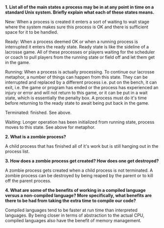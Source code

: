 **1. List all of the main states a process may be in at any point in time on a standard Unix system. Briefly explain what each of these states means.**

New:
When a process is created it enters a sort of waiting to wait stage where the system makes sure this process is OK and there is sufficient space for it to be handled.

Ready:
When a process deemed OK or when a running process is interrupted it enters the ready state. Ready state is like the sideline of a lacrosse game. All of these processes or players waiting for the scheduler or coach to pull players from the running state or field off and let them get in the game.

Running:
When a process is actually processing. To continue our lacrosse metaphor, a number of things can happen from this state. They can be interrupted and replaced by a different process i.e. put on the bench, it can exit, i.e. the game or program has ended or the process has experienced an injury or error and will not return to this game, or it can be put in a wait state, which is essentially the penalty box. A process must do it's time before returning to the ready state to await being put back in the game.

Terminated:
finished. See above.

Waiting:
Longer operation has been initialized from running state, process moves to this state. See above for metaphor. 

**2. What is a zombie process?**

A child process that has finished all of it's work but is still hanging out in the process list.

**3. How does a zombie process get created? How does one get destroyed?**

A zombie process gets created when a child process is not terminated. A zombie process can be destroyed by being reaped by the parent or to kill off the parent process.

**4. What are some of the benefits of working in a compiled language versus a non-compiled language? More specifically, what benefits are there to be had from taking the extra time to compile our code?**

Compiled languages tend to be faster at run time than interpreted languages. By being closer in terms of abstraction to the actual CPU, compiled languages also have the benefit of memory management. 